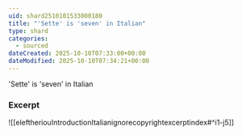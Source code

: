 ```yaml
---
uid: shard2510101533000180
title: "'Sette' is 'seven' in Italian"
type: shard
categories:
  - sourced
dateCreated: 2025-10-10T07:33:00+00:00
dateModified: 2025-10-10T07:34:21+00:00
---
```

'Sette' is 'seven' in Italian
### Excerpt
![[eleftheriouIntroductionItalianignorecopyrightexcerptindex#^i1-j5]]